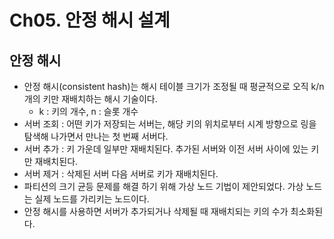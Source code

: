 # Ch05. 안정 해시 설계

## 안정 해시
- 안정 해시(consistent hash)는 해시 테이블 크기가 조정될 때 평균적으로 오직 k/n개의 키만 재배치하는 해시 기술이다.
  - k : 키의 개수, n : 슬롯 개수
- 서버 조회 : 어떤 키가 저장되는 서버는, 해당 키의 위치로부터 시계 방향으로 링을 탐색해 나가면서 만나는 첫 번째 서버다.
- 서버 추가 : 키 가운데 일부만 재배치된다. 추가된 서버와 이전 서버 사이에 있는 키만 재배치된다.
- 서버 제거 : 삭제된 서버 다음 서버로 키가 재배치된다.
- 파티션의 크기 균등 문제를 해결 하기 위해 가상 노드 기법이 제안되었다. 가상 노드는 실제 노드를 가리키는 노드이다.
- 안정 해시를 사용하면 서버가 추가되거나 삭제될 때 재배치되는 키의 수가 최소화된다.
